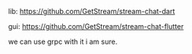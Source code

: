 

lib: https://github.com/GetStream/stream-chat-dart

gui: https://github.com/GetStream/stream-chat-flutter

we can use grpc with it i am sure.